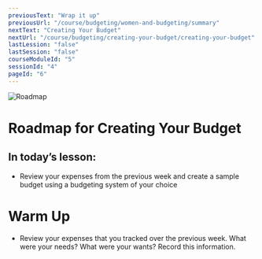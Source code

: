 ```yaml
---
previousText: "Wrap it up"
previousUrl: "/course/budgeting/women-and-budgeting/summary"
nextText: "Creating Your Budget"
nextUrl: "/course/budgeting/creating-your-budget/creating-your-budget"
lastLession: "false"
lastSession: "false"
courseModuleId: "5"
sessionId: "4"
pageId: "6"
---
```



![Roadmap](/assets/img/roadmap.png)
# Roadmap for Creating Your Budget
## In today’s lesson: 
- Review your expenses from the previous week and create a sample budget using a budgeting system of your choice

# Warm Up
- Review your expenses that you tracked over the previous week. What were your needs? What were your wants? Record this information. 
